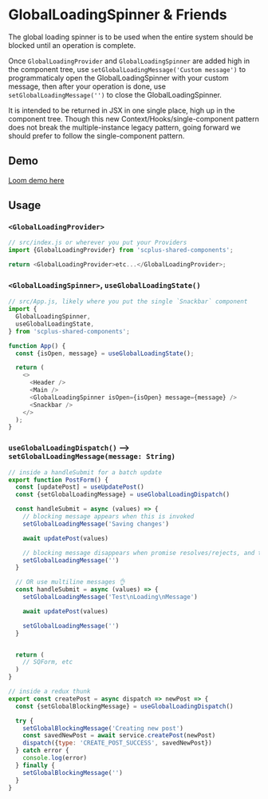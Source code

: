 # GlobalLoadingSpinner & Friends

The global loading spinner is to be used when the entire system should be blocked until an operation is complete.

Once `GlobalLoadingProvider` and `GlobalLoadingSpinner` are added high in the component tree, use `setGlobalLoadingMessage('Custom message')` to programmaticaly open the GlobalLoadingSpinner with your custom message, then after your operation is done, use `setGlobalLoadingMessage('')` to close the GlobalLoadingSpinner.

It is intended to be returned in JSX in one single place, high up in the component tree. Though this new Context/Hooks/single-component pattern does not break the multiple-instance legacy pattern, going forward we should prefer to follow the single-component pattern.

## Demo

[Loom demo here](https://www.loom.com/share/68a858a475a04e479a7562428079e241)

## Usage

### `<GlobalLoadingProvider>`

```javascript
// src/index.js or wherever you put your Providers
import {GlobalLoadingProvider} from 'scplus-shared-components';

return <GlobalLoadingProvider>etc...</GlobalLoadingProvider>;
```

### `<GlobalLoadingSpinner>`, `useGlobalLoadingState()`

```javascript
// src/App.js, likely where you put the single `Snackbar` component
import {
  GlobalLoadingSpinner,
  useGlobalLoadingState,
} from 'scplus-shared-components';

function App() {
  const {isOpen, message} = useGlobalLoadingState();

  return (
    <>
      <Header />
      <Main />
      <GlobalLoadingSpinner isOpen={isOpen} message={message} />
      <Snackbar />
    </>
  );
}
```

### `useGlobalLoadingDispatch()` --> `setGlobalLoadingMessage(message: String)`

```javascript
// inside a handleSubmit for a batch update
export function PostForm() {
  const [updatePost] = useUpdatePost()
  const {setGlobalLoadingMessage} = useGlobalLoadingDispatch()

  const handleSubmit = async (values) => {
    // blocking message appears when this is invoked
    setGlobalLoadingMessage('Saving changes')

    await updatePost(values)

    // blocking message disappears when promise resolves/rejects, and this is invoked
    setGlobalLoadingMessage('')
  }

  // OR use multiline messages 👌
  const handleSubmit = async (values) => {
    setGlobalLoadingMessage('Test\nLoading\nMessage')

    await updatePost(values)

    setGlobalLoadingMessage('')
  }


  return (
    // SQForm, etc
  )
}
```

```javascript
// inside a redux thunk
export const createPost = async dispatch => newPost => {
  const {setGlobalBlockingMessage} = useGlobalLoadingDispatch()

  try {
    setGlobalBlockingMessage('Creating new post')
    const savedNewPost = await service.createPost(newPost)
    dispatch({type: 'CREATE_POST_SUCCESS', savedNewPost})
  } catch error {
    console.log(error)
  } finally {
    setGlobalBlockingMessage('')
  }
}
```
